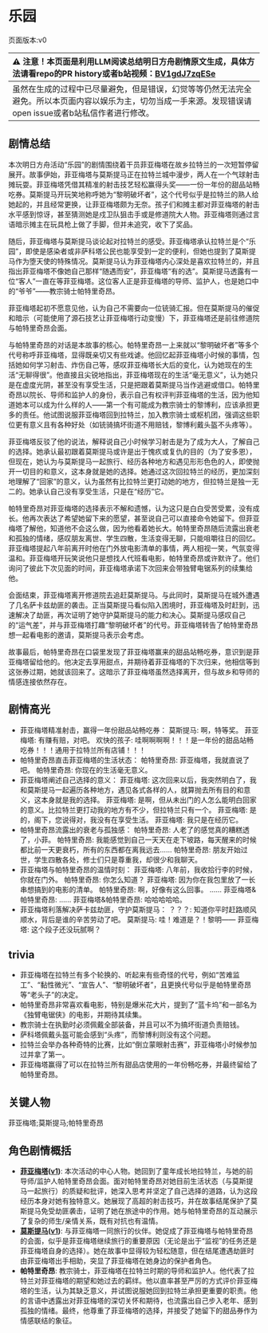 # 乐园
页面版本:v0
 

| :warning: 注意！本页面是利用LLM阅读总结明日方舟剧情原文生成，具体方法请看repo的PR history或者b站视频：[BV1gdJ7zqESe](https://www.bilibili.com/video/BV1gdJ7zqESe/)         |
|:----------------------------|
| 虽然在生成的过程中已尽量避免，但是错误，幻觉等等仍然无法完全避免。所以本页面内容以娱乐为主，切勿当成一手来源。发现错误请open issue或者b站私信作者进行修改。|



## 剧情总结
本次明日方舟活动“乐园”的剧情围绕着干员菲亚梅塔在故乡拉特兰的一次短暂停留展开。故事伊始，菲亚梅塔与莫斯提马正在拉特兰城中漫步，两人在一个气球射击摊玩耍。菲亚梅塔凭借其精准的射击技艺轻松赢得头奖——一份一年份的甜品站畅吃券。莫斯提马开玩笑地称呼她为“黎明破坏者”，这个代号似乎是拉特兰的熟人给她起的，并且经常更换，让菲亚梅塔颇为无奈。孩子们和摊主都对菲亚梅塔的射击水平感到惊讶，甚至猜测她是戍卫队狙击手或是修道院大人物。菲亚梅塔则通过言语暗示摊主在玩具枪上做了手脚，但并未追究，收下了奖品。

随后，菲亚梅塔与莫斯提马谈论起对拉特兰的感受。菲亚梅塔承认拉特兰是个“乐园”，即使是感染者或非萨科塔公民也能享受到一定的便利，但她也提到了莫斯提马作为堕天使的特殊情况。莫斯提马认为菲亚梅塔内心深处是喜欢拉特兰的，并且指出菲亚梅塔不像她自己那样“随遇而安”，菲亚梅塔“有的选”。莫斯提马透露有一位“客人”一直在等菲亚梅塔。这位客人正是菲亚梅塔的导师、监护人，也是她口中的“爷爷”——教宗骑士帕特里奇昂。

菲亚梅塔起初不愿意见他，认为自己不需要向一位铳骑汇报。但在莫斯提马的催促和暗示（可能使用了源石技艺让菲亚梅塔行动变慢）下，菲亚梅塔还是前往修道院与帕特里奇昂会面。

与帕特里奇昂的对话是本故事的核心。帕特里奇昂一上来就以“黎明破坏者”等多个代号称呼菲亚梅塔，显得既亲切又有些戏谑。他回忆起菲亚梅塔小时候的事情，包括她如何学习射击、炸伤自己等，感叹菲亚梅塔长大后的变化，认为她现在的生活“无聊得很”。他直接且尖锐地指出，菲亚梅塔现在的生活“毫无意义”，认为她只是在虚度光阴，甚至没有享受生活，只是把跟着莫斯提马当作逃避或借口。帕特里奇昂以院长、导师和监护人的身份，表示自己有权评判菲亚梅塔的生活，因为他知道她本可以成为什么样的人——第一个有可能成为教宗骑士的黎博利，应该承担更多的责任。他试图说服菲亚梅塔回到拉特兰，加入教宗骑士或枢机团，强调这些职位更有意义且有各种好处（如铳骑搞坏街道不用赔钱，黎博利戴头盔不头疼等）。

菲亚梅塔反驳了他的说法，解释说自己小时候学习射击是为了成为大人，了解自己的选择。她承认最初跟着莫斯提马或许是出于愧疚或复仇的目的（为了安多恩），但现在，她认为与莫斯提马一起旅行、经历各种地方和遇见形形色色的人，即使抛开一切目的和意义，这本身就是她的选择。她通过这次回拉特兰的经历，更加深刻地理解了“回家”的意义，认为虽然有比拉特兰更打动她的地方，但拉特兰是独一无二的。她承认自己没有享受生活，只是在“经历”它。

帕特里奇昂对菲亚梅塔的选择表示不解和遗憾，认为这只是白白受苦受累，没有成长。他再次表达了希望她留下来的愿望，甚至说自己可以直接命令她留下。但菲亚梅塔了解他，知道他不会这么做，因为他看着她长大。帕特里奇昂随后流露出衰老和孤独的情绪，感叹朋友离世、学生四散，生活变得无聊，只能咀嚼往日的回忆。菲亚梅塔提起八年前离开时他在门外放电影清单的事情，两人相视一笑，气氛变得温和。菲亚梅塔开玩笑说他只是想找人代班看电影，帕特里奇昂或许默许了。他们询问了彼此下次见面的时间，菲亚梅塔承诺下次回来会带独臂电锯系列的续集给他。

会面结束，菲亚梅塔离开修道院去追赶莫斯提马。与此同时，莫斯提马在城外遭遇了几名萨卡兹劫匪的袭击。正当莫斯提马看似陷入困境时，菲亚梅塔及时赶到，迅速解决了劫匪，再次证明了她守护莫斯提马的能力和决心。莫斯提马感叹自己的“运气差”，并与菲亚梅塔打趣“黎明破坏者”的代号。菲亚梅塔转告了帕特里奇昂想一起看电影的邀请，莫斯提马表示会考虑。

故事最后，帕特里奇昂在口袋里发现了菲亚梅塔赢来的甜品站畅吃券，意识到是菲亚梅塔留给他的。他决定去享用甜点，并期待着菲亚梅塔的下次归来，他相信等到这张券过期，她就该回来了。这暗示了菲亚梅塔虽然选择离开，但与故乡和导师的情感连接依然存在。
## 剧情高光
*   菲亚梅塔精准射击，赢得一年份甜品站畅吃券：
    莫斯提马: 啊，特等奖。
    菲亚梅塔: 有赚有赔，对吧。
    欢快的孩子: 哇啊啊啊啊！！！是一年份的甜品站畅吃券！！！通用于拉特兰所有店铺！！！
*   帕特里奇昂直击菲亚梅塔的生活状态：
    帕特里奇昂: 菲亚梅塔，我就直说了吧。
    帕特里奇昂: 你现在的生活毫无意义。
*   菲亚梅塔阐述自己选择的意义：
    菲亚梅塔: 这次回来以后，我突然明白了，我和莫斯提马一起遍历各种地方，遇见各式各样的人，就算抛去所有目的和意义，这本身就是我的选择。
    菲亚梅塔: 是啊，但从未出门的人怎么能明白回家的意义。比拉特兰更打动我的地方有不少，但拉特兰只有一个。
    菲亚梅塔: 是的，阁下，您说得对，我没有在享受生活。
    菲亚梅塔: 我只是在经历它。
*   帕特里奇昂流露出的衰老与孤独感：
    帕特里奇昂: 人老了的感觉真的糟糕透了，小菲。
    帕特里奇昂: 我能感觉到自己一天天在走下坡路，每天醒来的时候都比前一天更衰朽，所有的东西都在离我远去......
    帕特里奇昂: 朋友开始过世，学生四散各处，修士们只是尊重我，却很少和我聊天。
*   菲亚梅塔与帕特里奇昂的温情时刻：
    菲亚梅塔: 八年前，我收拾行李的时候，你就在门外。
    帕特里奇昂: 你怎么知道？
    菲亚梅塔: 因为你在我包里放了一长串想搞到的电影的清单。
    帕特里奇昂: 啊，好像有这么回事。
    ......
    菲亚梅塔&帕特里奇昂: ......
    菲亚梅塔&帕特里奇昂: 哈哈哈哈哈。
*   菲亚梅塔利落解决萨卡兹劫匪，守护莫斯提马：
    ？？？: 知道你平时赶路顺风顺水，背后是谁的辛苦劳动了吧。
    莫斯提马: 哇！难道是？！黎明——
    菲亚梅塔: 这个段子还没玩腻啊？
## trivia
*   菲亚梅塔在拉特兰有多个轮换的、听起来有些奇怪的代号，例如“苦难监工”、“黏性微光”、“宣告人”、“黎明破坏者”，且更换代号似乎是帕特里奇昂等“老头子”的决定。
*   帕特里奇昂非常喜欢看电影，特别是爆米花大片，提到了“蓝卡坞”和一部名为《独臂电锯侠》的电影，并期待其续集。
*   教宗骑士在执勤时必须佩戴全部装备，并且可以不为搞坏街道负责赔钱。
*   萨科塔佩戴头盔可能会感到“头疼”，而黎博利则没有这个问题。
*   拉特兰会举办各种奇特的比赛，比如“倒立蒙眼射击赛”，菲亚梅塔小时候参加过并拿了第一。
*   菲亚梅塔赢得了可以在拉特兰所有甜品店使用的一年份畅吃券，并最终留给了帕特里奇昂。
## 关键人物
菲亚梅塔;莫斯提马;帕特里奇昂
## 角色剧情概括
-   **[菲亚梅塔](../char_v3/char_300_phenxi.md)([v1](../chars/char_300_phenxi.md))**: 本次活动的中心人物。她回到了童年成长地拉特兰，与她的前导师/监护人帕特里奇昂会面。面对帕特里奇昂对她目前生活状态（与莫斯提马一起旅行）的质疑和批评，她深入思考并坚定了自己选择的道路，认为这段经历本身对她有独特意义。她展现了高超的射击技巧，并在故事结尾保护了莫斯提马免受劫匪袭击，证明了她在旅途中的作用。她与帕特里奇昂的互动展示了复杂的师生/亲情关系，既有对抗也有温情。
-   **[莫斯提马](../char_v3/char_213_mostma.md)([v1](../chars/char_213_mostma.md))**: 与菲亚梅塔一同旅行的伙伴。她促成了菲亚梅塔与帕特里奇昂的会面，似乎是菲亚梅塔继续旅行的重要原因（无论是出于“监视”的任务还是菲亚梅塔自身的选择）。她在故事中显得较为轻松随意，但在结尾遭遇劫匪时由菲亚梅塔出手相助，突显了菲亚梅塔在她身边的保护者角色。
-   **帕特里奇昂**: 教宗骑士，菲亚梅塔在拉特兰时期的导师和监护人。他代表了拉特兰对菲亚梅塔的期望和她过去的羁绊。他以直率甚至严厉的方式评价菲亚梅塔的生活，认为其缺乏意义，并试图说服她回到拉特兰承担更重要的职责。他的言语中透露出对菲亚梅塔的深切关怀和期待，也流露出自己步入老年、感到孤独的情绪。最终，他尊重了菲亚梅塔的选择，并接受了她留下的甜品券作为情感联结的象征。